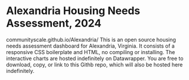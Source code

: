 # Alexandria Housing Needs Assessment, 2024
communityscale.github.io/Alexandria/
This is an open source housing needs assessment dashboard for Alexandria, Virginia. It consists of a responsive CSS boilerplate and HTML, no compiling or installing. The interactive charts are hosted indefinitely on Datawrapper. You are free to download, copy, or link to this Githb repo, which will also be hosted here indefinitely.
